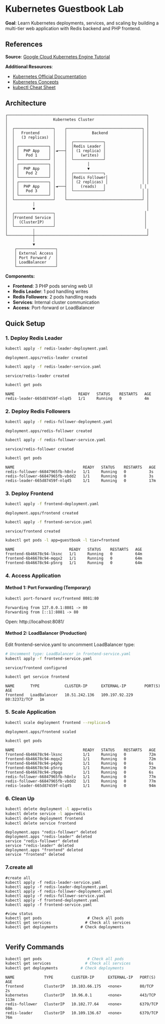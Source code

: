 # Kubernetes Guestbook Lab

**Goal**: Learn Kubernetes deployments, services, and scaling by building a multi-tier web application with Redis backend and PHP frontend.

## References

**Source**: [Google Cloud Kubernetes Engine Tutorial](https://cloud.google.com/kubernetes-engine/docs/tutorials/guestbook)

**Additional Resources**:
- [Kubernetes Official Documentation](https://kubernetes.io/docs/)
- [Kubernetes Concepts](https://kubernetes.io/docs/concepts/)
- [kubectl Cheat Sheet](https://kubernetes.io/docs/reference/kubectl/cheatsheet/)

## Architecture

```
┌─────────────────────────────────────────────────────────────┐
│                    Kubernetes Cluster                       │
│                                                             │
│  ┌─────────────────┐    ┌─────────────────────────────────┐ │
│  │   Frontend      │    │           Backend               │ │
│  │   (3 replicas)  │    │                                 │ │
│  │                 │    │  ┌─────────────┐                │ │
│  │ ┌─────────────┐ │    │  │Redis Leader │                │ │
│  │ │  PHP App    │ │◄───┤  │ (1 replica) │                │ │
│  │ │   Pod 1     │ │    │  │   (writes)  │                │ │
│  │ └─────────────┘ │    │  └─────────────┘                │ │
│  │ ┌─────────────┐ │    │         │                       │ │
│  │ │  PHP App    │ │    │         ▼                       │ │
│  │ │   Pod 2     │ │    │  ┌─────────────┐                │ │
│  │ └─────────────┘ │    │  │Redis Follower│               │ │
│  │ ┌─────────────┐ │    │  │ (2 replicas) │               │ │
│  │ │  PHP App    │ │◄───┤  │   (reads)   │               │ │
│  │ │   Pod 3     │ │    │  └─────────────┘                │ │
│  │ └─────────────┘ │    │                                 │ │
│  └─────────────────┘    └─────────────────────────────────┘ │
│           │                                                 │
│           ▼                                                 │
│  ┌─────────────────┐                                       │
│  │Frontend Service │                                       │
│  │  (ClusterIP)    │                                       │
│  └─────────────────┘                                       │
│           │                                                 │
└───────────┼─────────────────────────────────────────────────┘
            │
            ▼
    ┌─────────────────┐
    │ External Access │
    │ Port Forward /  │
    │ LoadBalancer    │
    └─────────────────┘
```

**Components:**
- **Frontend**: 3 PHP pods serving web UI
- **Redis Leader**: 1 pod handling writes  
- **Redis Followers**: 2 pods handling reads
- **Services**: Internal cluster communication
- **Access**: Port-forward or LoadBalancer

## Quick Setup

### 1. Deploy Redis Leader
```bash
kubectl apply -f redis-leader-deployment.yaml
```
```
deployment.apps/redis-leader created
```

```bash
kubectl apply -f redis-leader-service.yaml
```
```
service/redis-leader created
```

```bash
kubectl get pods
```
```
NAME                            READY   STATUS    RESTARTS   AGE
redis-leader-665d87459f-nlq45   1/1     Running   0          4m
```

### 2. Deploy Redis Followers  
```bash
kubectl apply -f redis-follower-deployment.yaml
```
```
deployment.apps/redis-follower created
```

```bash
kubectl apply -f redis-follower-service.yaml
```
```
service/redis-follower created
```

```bash
kubectl get pods
```
```
NAME                              READY   STATUS    RESTARTS   AGE
redis-follower-66847965fb-h8nlv   1/1     Running   0          3s
redis-follower-66847965fb-vbdd2   1/1     Running   0          3s
redis-leader-665d87459f-nlq45     1/1     Running   0          17m
```

### 3. Deploy Frontend
```bash
kubectl apply -f frontend-deployment.yaml
```
```
deployment.apps/frontend created
```

```bash
kubectl apply -f frontend-service.yaml
```
```
service/frontend created
```

```bash
kubectl get pods -l app=guestbook -l tier=frontend
```
```
NAME                        READY   STATUS    RESTARTS   AGE
frontend-6b46678c94-lksnc   1/1     Running   0          64m
frontend-6b46678c94-mqqx2   1/1     Running   0          64m
frontend-6b46678c94-p5nrg   1/1     Running   0          64m
```

### 4. Access Application

#### Method 1: Port Forwarding (Temporary)
```bash
kubectl port-forward svc/frontend 8081:80
```
```
Forwarding from 127.0.0.1:8081 -> 80
Forwarding from [::1]:8081 -> 80
```
Open: http://localhost:8081/

#### Method 2: LoadBalancer (Production)
Edit frontend-service.yaml to uncomment LoadBalancer type:
```bash
# Uncomment type: LoadBalancer in frontend-service.yaml
kubectl apply -f frontend-service.yaml
```
```
service/frontend configured
```

```bash
kubectl get service frontend
```
```
NAME       TYPE           CLUSTER-IP      EXTERNAL-IP        PORT(S)        AGE
frontend   LoadBalancer   10.51.242.136   109.197.92.229     80:32372/TCP   1m
```

### 5. Scale Application
```bash
kubectl scale deployment frontend --replicas=5
```
```
deployment.apps/frontend scaled
```

```bash
kubectl get pods
```
```
NAME                              READY   STATUS    RESTARTS   AGE
frontend-6b46678c94-lksnc         1/1     Running   0          72m
frontend-6b46678c94-mqqx2         1/1     Running   0          72m
frontend-6b46678c94-p4php         1/1     Running   0          6s
frontend-6b46678c94-p5nrg         1/1     Running   0          72m
frontend-6b46678c94-z9pqm         1/1     Running   0          6s
redis-follower-66847965fb-h8nlv   1/1     Running   0          77m
redis-follower-66847965fb-vbdd2   1/1     Running   0          77m
redis-leader-665d87459f-nlq45     1/1     Running   0          94m
```

### 6. Clean Up
```bash
kubectl delete deployment -l app=redis
kubectl delete service -l app=redis  
kubectl delete deployment frontend
kubectl delete service frontend
```
```
deployment.apps "redis-follower" deleted
deployment.apps "redis-leader" deleted
service "redis-follower" deleted
service "redis-leader" deleted
deployment.apps "frontend" deleted
service "frontend" deleted
```
### 7.create all 
```
#create all
kubectl apply -f redis-leader-service.yaml
kubectl apply -f redis-leader-deployment.yaml
kubectl apply -f redis-follower-deployment.yaml
kubectl apply -f redis-follower-service.yaml
kubectl apply -f frontend-deployment.yaml
kubectl apply -f frontend-service.yaml

#view status
kubectl get pods                    # Check all pods
kubectl get services               # Check all services
kubectl get deployments          # Check deployments


```
## Verify Commands
```bash
kubectl get pods                    # Check all pods
kubectl get services               # Check all services
kubectl get deployments          # Check deployments
```
```
NAME             TYPE        CLUSTER-IP      EXTERNAL-IP   PORT(S)    AGE
frontend         ClusterIP   10.103.66.175   <none>        80/TCP     2s
kubernetes       ClusterIP   10.96.0.1       <none>        443/TCP    113m
redis-follower   ClusterIP   10.102.77.64    <none>        6379/TCP   68m
redis-leader     ClusterIP   10.109.136.67   <none>        6379/TCP   76m
```
